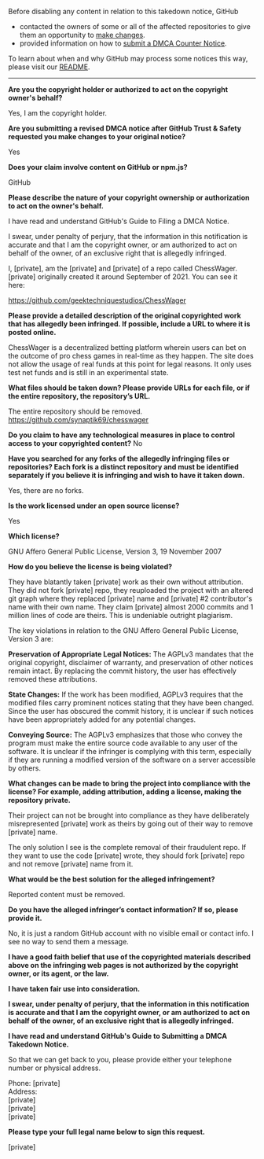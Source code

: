 Before disabling any content in relation to this takedown notice, GitHub
- contacted the owners of some or all of the affected repositories to give them an opportunity to [make changes](https://docs.github.com/en/github/site-policy/dmca-takedown-policy#a-how-does-this-actually-work).
- provided information on how to [submit a DMCA Counter Notice](https://docs.github.com/en/articles/guide-to-submitting-a-dmca-counter-notice).

To learn about when and why GitHub may process some notices this way, please visit our [README](https://github.com/github/dmca/blob/master/README.md#anatomy-of-a-takedown-notice).

---

**Are you the copyright holder or authorized to act on the copyright owner's behalf?**

Yes, I am the copyright holder.

**Are you submitting a revised DMCA notice after GitHub Trust & Safety requested you make changes to your original notice?**

Yes

**Does your claim involve content on GitHub or npm.js?**

GitHub

**Please describe the nature of your copyright ownership or authorization to act on the owner's behalf.**

I have read and understand GitHub's Guide to Filing a DMCA Notice.

I swear, under penalty of perjury, that the information in this notification is accurate and that I am the copyright owner, or am authorized to act on behalf of the owner, of an exclusive right that is allegedly infringed.

I, [private], am the [private] and [private] of a repo called ChessWager. [private] originally created it around September of 2021. You can see it here:

https://github.com/geektechniquestudios/ChessWager

**Please provide a detailed description of the original copyrighted work that has allegedly been infringed. If possible, include a URL to where it is posted online.**

ChessWager is a decentralized betting platform wherein users can bet on the outcome of pro chess games in real-time as they happen. The site does not allow the usage of real funds at this point for legal reasons. It only uses test net funds and is still in an experimental state.

**What files should be taken down? Please provide URLs for each file, or if the entire repository, the repository’s URL.**

The entire repository should be removed.  
https://github.com/synaptik69/chesswager

**Do you claim to have any technological measures in place to control access to your copyrighted content?**
No

**Have you searched for any forks of the allegedly infringing files or repositories? Each fork is a distinct repository and must be identified separately if you believe it is infringing and wish to have it taken down.**

Yes, there are no forks.

**Is the work licensed under an open source license?**

Yes

**Which license?**

GNU Affero General Public License, Version 3, 19 November 2007

**How do you believe the license is being violated?**

They have blatantly taken [private] work as their own without attribution. They did not fork [private] repo, they reuploaded the project with an altered git graph where they replaced [private] name and [private] #2 contributor's name with their own name. They claim [private] almost 2000 commits and 1 million lines of code are theirs. This is undeniable outright plagiarism.

The key violations in relation to the GNU Affero General Public License, Version 3 are:

**Preservation of Appropriate Legal Notices:** The AGPLv3 mandates that the original copyright, disclaimer of warranty, and preservation of other notices remain intact. By replacing the commit history, the user has effectively removed these attributions.

**State Changes:** If the work has been modified, AGPLv3 requires that the modified files carry prominent notices stating that they have been changed. Since the user has obscured the commit history, it is unclear if such notices have been appropriately added for any potential changes.

**Conveying Source:** The AGPLv3 emphasizes that those who convey the program must make the entire source code available to any user of the software. It is unclear if the infringer is complying with this term, especially if they are running a modified version of the software on a server accessible by others.

**What changes can be made to bring the project into compliance with the license? For example, adding attribution, adding a license, making the repository private.**

Their project can not be brought into compliance as they have deliberately misrepresented [private] work as theirs by going out of their way to remove [private] name.

The only solution I see is the complete removal of their fraudulent repo. If they want to use the code [private] wrote, they should fork [private] repo and not remove [private] name from it.

**What would be the best solution for the alleged infringement?**

Reported content must be removed.

**Do you have the alleged infringer’s contact information? If so, please provide it.**

No, it is just a random GitHub account with no visible email or contact info. I see no way to send them a message.

**I have a good faith belief that use of the copyrighted materials described above on the infringing web pages is not authorized by the copyright owner, or its agent, or the law.**

**I have taken fair use into consideration.**

**I swear, under penalty of perjury, that the information in this notification is accurate and that I am the copyright owner, or am authorized to act on behalf of the owner, of an exclusive right that is allegedly infringed.**

**I have read and understand GitHub's Guide to Submitting a DMCA Takedown Notice.**

So that we can get back to you, please provide either your telephone number or physical address.

Phone: [private]  
Address:  
[private]  
[private]  
[private]  

**Please type your full legal name below to sign this request.**

[private]  

